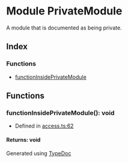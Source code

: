 # Module PrivateModule
A module that is documented as being private.

## Index

### Functions
* [functionInsidePrivateModule](_access_.privatemodule.md#functioninsideprivatemodule)

## Functions

### functionInsidePrivateModule(): void
  
* Defined in [access.ts:62](https://github.com/kimamula/typedoc/blob/HEAD/examples/basic/src/access.ts#L62)

#### Returns: void


Generated using [TypeDoc](http://typedoc.io)
